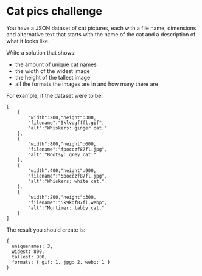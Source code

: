 # Cat pics challenge

You have a JSON dataset of cat pictures, each with a file name, dimensions and alternative text that starts with the name of the cat and a description of what it looks like.

Write a solution that shows:
- the amount of unique cat names
- the width of the widest image
- the height of the tallest image
- all the formats the images are in and how many there are

For example, if the dataset were to be:

```
[
    {
        "width":200,"height":300,
        "filename":"5klvugfffl.gif",
        "alt":"Whiskers: ginger cat."
    },
    {
        "width":800,"height":600,
        "filename":"fpocczf87fl.jpg",
        "alt":"Bootsy: grey cat."
    },
    {
        "width":400,"height":900,
        "filename":"5pocczf87fl.jpg",
        "alt":"Whiskers: white cat."
    },
    {
        "width":200,"height":300,
        "filename":"5k9kof87fl.webp",
        "alt":"Mortimer: tabby cat."
    }
]
```
The result you should create is:

```
{
  uniquenames: 3,
  widest: 800,
  tallest: 900,
  formats: { gif: 1, jpg: 2, webp: 1 }
}
```